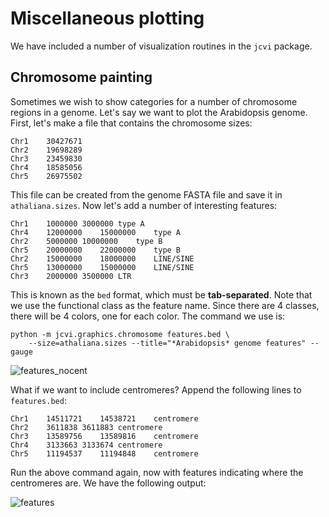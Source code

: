# Miscellaneous plotting

We have included a number of visualization routines in the `jcvi` package.

## Chromosome painting

Sometimes we wish to show categories for a number of chromosome regions in a genome. Let's say we want to plot the Arabidopsis genome. First, let's make a file that contains the chromosome sizes:

```
Chr1	30427671
Chr2	19698289
Chr3	23459830
Chr4	18585056
Chr5	26975502
```

This file can be created from the genome FASTA file and save it in `athaliana.sizes`. Now let's add a number of interesting features:

```
Chr1	1000000	3000000	type A
Chr4	12000000	15000000	type A
Chr2	5000000	10000000	type B
Chr5	20000000	22000000	type B
Chr2	15000000	18000000	LINE/SINE
Chr5	13000000	15000000	LINE/SINE
Chr3	2000000	3500000	LTR
```

This is known as the `bed` format, which must be __tab-separated__. Note that we use the functional class as the feature name. Since there are 4 classes, there will be 4 colors, one for each color. The command we use is:

```console
python -m jcvi.graphics.chromosome features.bed \
    --size=athaliana.sizes --title="*Arabidopsis* genome features" --gauge
```

![features_nocent](https://www.dropbox.com/s/3hr4l29mptruq1r/features_nocent.png?raw=1)

What if we want to include centromeres? Append the following lines to `features.bed`:

```
Chr1	14511721	14538721	centromere
Chr2	3611838	3611883	centromere
Chr3	13589756	13589816	centromere
Chr4	3133663	3133674	centromere
Chr5	11194537	11194848	centromere
```

Run the above command again, now with features indicating where the centromeres are. We have the following output:

![features](https://www.dropbox.com/s/g4xw8n5funownh6/features.png?raw=1)